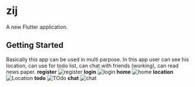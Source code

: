 # zij

A new Flutter application.

## Getting Started
Basically this app can be used in multi parpose. In this app user can see his location, can use for todo list, can chat with friends (working), can read news paper.
**register**
![register](https://user-images.githubusercontent.com/44196334/136411553-550e57c7-30f3-43df-bfb5-878b995d553c.jpeg)
**login**
![login](https://user-images.githubusercontent.com/44196334/136411164-1c7e3713-3489-4dd5-bc66-19065bf43b2b.jpeg)
**home**
![home](https://user-images.githubusercontent.com/44196334/136411405-4dbdf1fe-2314-40e7-909f-7c65c4c1b322.jpeg)
**location**
![Location](https://user-images.githubusercontent.com/44196334/136411726-d749c4ef-04d9-4dae-9edf-f394e4d1b3ed.jpeg)
**todo**
![TOdo](https://user-images.githubusercontent.com/44196334/136411240-2375d736-a984-4dd7-b7fa-81a4e377214b.jpeg)
**chat**
![chat](https://user-images.githubusercontent.com/44196334/136410987-1f0c41a1-cb44-485a-8abf-8a4432f89c29.jpeg)
